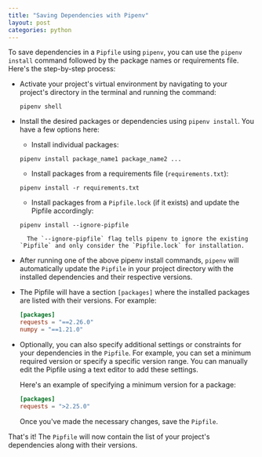 ```yaml
---
title: "Saving Dependencies with Pipenv"
layout: post
categories: python
---
```


To save dependencies in a `Pipfile` using `pipenv`, you can use the `pipenv install` command followed by the package names or requirements file. Here's the step-by-step process:

* Activate your project's virtual environment by navigating to your project's directory in the terminal and running the command:

    ```shell
    pipenv shell
    ```

* Install the desired packages or dependencies using `pipenv install`. You have a few options here:

    * Install individual packages:
    ```shell
    pipenv install package_name1 package_name2 ...
    ```

    * Install packages from a requirements file (`requirements.txt`):
    ```shell
    pipenv install -r requirements.txt
    ```

    * Install packages from a `Pipfile.lock` (if it exists) and update the Pipfile accordingly:
    ```shell
    pipenv install --ignore-pipfile
    ```

        The `--ignore-pipfile` flag tells pipenv to ignore the existing `Pipfile` and only consider the `Pipfile.lock` for installation.

* After running one of the above pipenv install commands, `pipenv` will automatically update the `Pipfile` in your project directory with the installed dependencies and their respective versions.

* The Pipfile will have a section `[packages]` where the installed packages are listed with their versions. For example:

    ```toml
    [packages]
    requests = "==2.26.0"
    numpy = "==1.21.0"
    ```

* Optionally, you can also specify additional settings or constraints for your dependencies in the `Pipfile`. For example, you can set a minimum required version or specify a specific version range. You can manually edit the Pipfile using a text editor to add these settings.

    Here's an example of specifying a minimum version for a package:

    ```toml
    [packages]
    requests = ">2.25.0"
    ```

    Once you've made the necessary changes, save the `Pipfile`.

That's it! The `Pipfile` will now contain the list of your project's dependencies along with their versions.